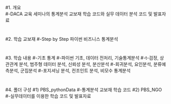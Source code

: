 #1. 개요\
#-DACA 교육 세미나의 통계분석 교보재 학습 코드와 실무 데이터 분석 코드 및 발표자료
#
#2. 학습 교보재
#-Step by Step 파이썬 비즈니스 통계분석
#
#3. 학습 내용
#-기초 통계
#-파이썬 기초, 데이터 전처리, 기술통계분석
#-t-검정, 상관관계 분석, 범주형 데이터 분석, 신뢰성 분석, 분산분석
#-회귀분석, 요인분석, 분류예측분석, 군집분석
#-포지셔닝 분석, 컨조인트 분석, 비모수 통계분석
#
#4. 폴더 구성
#1) PBS_pythonData
#-통계분석 교보재 학습 코드
#2) PBS_NGO
#-실무데이터를 이용한 학습 코드 및 발표자료
